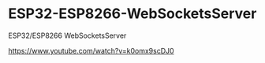 # ESP32-ESP8266-WebSocketsServer
ESP32/ESP8266 WebSocketsServer

https://www.youtube.com/watch?v=k0omx9scDJ0
